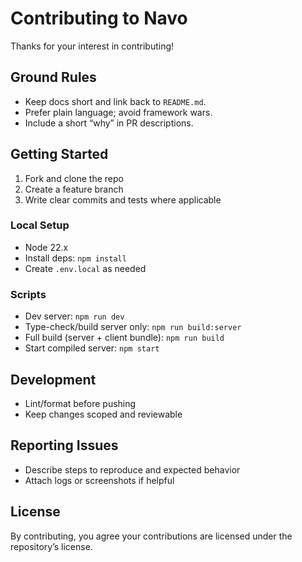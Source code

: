 # Contributing to Navo

Thanks for your interest in contributing!

## Ground Rules

- Keep docs short and link back to `README.md`.
- Prefer plain language; avoid framework wars.
- Include a short “why” in PR descriptions.

## Getting Started

1. Fork and clone the repo
2. Create a feature branch
3. Write clear commits and tests where applicable

### Local Setup

- Node 22.x
- Install deps: `npm install`
- Create `.env.local` as needed

### Scripts

- Dev server: `npm run dev`
- Type-check/build server only: `npm run build:server`
- Full build (server + client bundle): `npm run build`
- Start compiled server: `npm start`

## Development

- Lint/format before pushing
- Keep changes scoped and reviewable

## Reporting Issues

- Describe steps to reproduce and expected behavior
- Attach logs or screenshots if helpful

## License

By contributing, you agree your contributions are licensed under the repository’s license.
